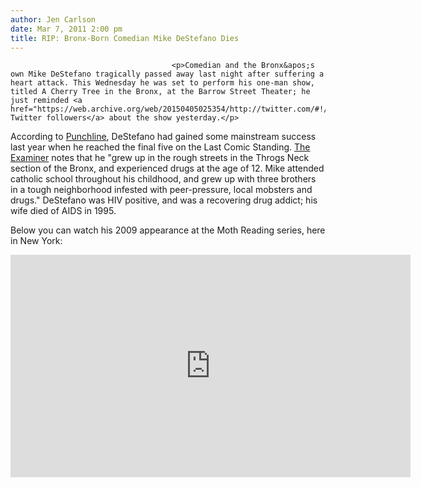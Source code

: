 ```yaml
---
author: Jen Carlson
date: Mar 7, 2011 2:00 pm
title: RIP: Bronx-Born Comedian Mike DeStefano Dies
---
```


	
										<p>Comedian and the Bronx&apos;s own Mike DeStefano tragically passed away last night after suffering a heart attack. This Wednesday he was set to perform his one-man show, titled A Cherry Tree in the Bronx, at the Barrow Street Theater; he just reminded <a href="https://web.archive.org/web/20150405025354/http://twitter.com/#!/mike_destefano">his Twitter followers</a> about the show yesterday.</p>

<p>According to <a href="https://web.archive.org/web/20150405025354/http://punchlinemagazine.com/blog/2011/03/comedian-mike-destefano-dies">Punchline</a>, DeStefano had gained some mainstream success last year when he reached the final five on the Last Comic Standing. <a href="https://web.archive.org/web/20150405025354/http://www.examiner.com/latin-culture-in-new-york/comedian-mike-destefano-still-standing-exclusive-interview">The Examiner</a> notes that he &quot;grew up in the rough streets in the Throgs Neck section of the Bronx, and experienced drugs at the age of 12. Mike attended catholic school throughout his childhood, and grew up with three brothers in a tough neighborhood infested with peer-pressure, local mobsters and drugs.&quot; DeStefano was HIV positive, and was a recovering drug addict; his wife died of AIDS in 1995.</p>

<p>Below you can watch his 2009 appearance at the Moth Reading series, here in New York: </p>

<p><iframe src="https://web.archive.org/web/20150405025354if_/http://player.vimeo.com/video/5155353?portrait=0&amp;color=c7c9c9" width="640" height="356" frameborder="0"></iframe></p>					
										
									
				